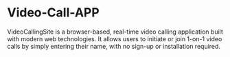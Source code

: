 # Video-Call-APP
VideoCallingSite is a browser-based, real-time video calling application built with modern web technologies. It allows users to initiate or join 1-on-1 video calls by simply entering their name, with no sign-up or installation required.

